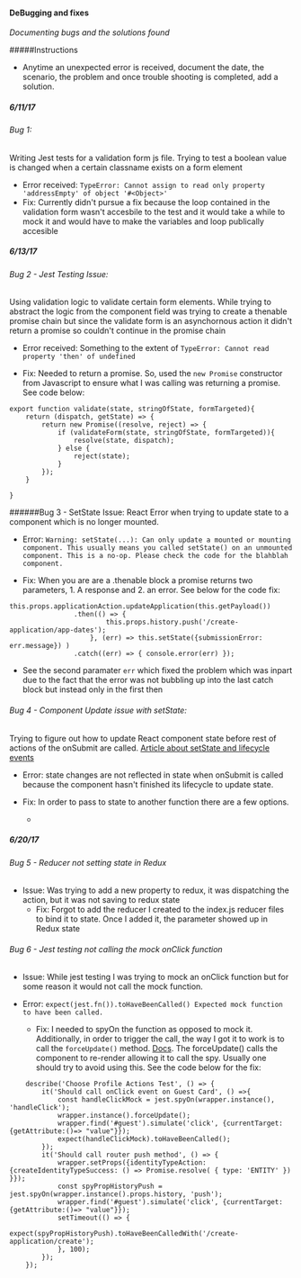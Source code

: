 #### DeBugging and fixes
_Documenting bugs and the solutions found_

#####Instructions 
* Anytime an unexpected error is received, document the date, the scenario, the problem and once trouble shooting is completed, add a solution.



##### 6/11/17

###### Bug 1: 
Writing Jest tests for a validation form js file. Trying to test a boolean value is changed when a certain classname exists on a form element
* Error received: `TypeError: Cannot assign to read only property 'addressEmpty' of object '#<Object>'`
* Fix: Currently didn't pursue a fix because the loop contained in the validation form wasn't accesbile to the test and it would take a while to mock it and would have to make the variables and loop publically accesible 



##### 6/13/17
###### Bug 2 - Jest Testing Issue:
Using validation logic to validate certain form elements. While trying to abstract the logic from the component field was trying to create a thenable promise chain but since the validate form is an asynchornous action it didn't return a promise so couldn't continue in the promise chain
* Error received: Something to the extent of `TypeError: Cannot read property 'then' of undefined`
 
 * Fix: Needed to return a promise. So, used the `new Promise` constructor from Javascript to ensure what I was calling was returning a promise. See code below: 
 ````
 export function validate(state, stringOfState, formTargeted){
     return (dispatch, getState) => {
         return new Promise((resolve, reject) => {
             if (validateForm(state, stringOfState, formTargeted)){
                 resolve(state, dispatch);
             } else {
                 reject(state);
             }
         });
     }
 
 }
````
 
 ######Bug 3 - SetState Issue: 
 React Error when trying to update state to a component which is no longer mounted. 
 * Error: `Warning: setState(...): Can only update a mounted or mounting component. This usually means you called setState() on an unmounted component. This is a no-op. Please check the code for the blahblah component.`
 
 * Fix: When you are are a .thenable block a promise returns two parameters, 1. A response and 2. an error. See below for the code fix: 
 ````
 this.props.applicationAction.updateApplication(this.getPayload())
                 .then(() => {
                         this.props.history.push('/create-application/app-dates');
                     }, (err) => this.setState({submissionError: err.message}) )
                 .catch((err) => { console.error(err) });
````
 * See the second paramater `err` which fixed the problem which was inpart due to the fact that the error was not bubbling up into the last catch block but instead only in the first then
 
 ###### Bug 4 - Component Update issue with setState: 
 Trying to figure out how to update React component state before rest of actions of the onSubmit are called. 
 [Article about setState and lifecycle events](http://reactkungfu.com/2016/03/dive-into-react-codebase-handling-state-changes/)
 * Error: state changes are not reflected in state when onSubmit is called because the component hasn't finished its lifecycle to update state. 
 * Fix: In order to pass to state to another function there are a few options. 
 
    * 
 
 
 
 ##### 6/20/17
 
 ###### Bug 5 - Reducer not setting state in Redux
 * Issue: Was trying to add a new property to redux, it was dispatching the action,  but it was not saving to redux state
    *  Fix: Forgot to add the reducer I created to the index.js reducer files to bind it to state. Once I added it, the parameter showed up in Redux state
 
 
 ###### Bug 6 - Jest testing not calling the mock onClick function 
 * Issue: While jest testing I was trying to mock an onClick function but for some reason it would not call the mock function.  
 * Error: `expect(jest.fn()).toHaveBeenCalled()
          Expected mock function to have been called.`
          
    * Fix: I needed to spyOn the function as opposed to mock it. Additionally, in order to trigger the call, the way I got it to work is to call the `forceUpdate()` method. [Docs](https://facebook.github.io/react/docs/react-component.html#forceupdate).
     The forceUpdate() calls the component to re-render allowing it to call the spy. Usually one should try to avoid using this. See the code below for the fix:          
 
````
	describe('Choose Profile Actions Test', () => {
		it('Should call onClick event on Guest Card', () =>{
			const handleClickMock = jest.spyOn(wrapper.instance(), 'handleClick');
			wrapper.instance().forceUpdate();
			wrapper.find('#guest').simulate('click', {currentTarget: {getAttribute:()=> "value"}});
			expect(handleClickMock).toHaveBeenCalled();
		});
		it('Should call router push method', () => {
			wrapper.setProps({identityTypeAction: {createIdentityTypeSuccess: () => Promise.resolve( { type: 'ENTITY' }) }});
			const spyPropHistoryPush = jest.spyOn(wrapper.instance().props.history, 'push');
			wrapper.find('#guest').simulate('click', {currentTarget: {getAttribute:()=> "value"}});
			setTimeout(() => {
				expect(spyPropHistoryPush).toHaveBeenCalledWith('/create-application/create');
			}, 100);
		});
	});
````